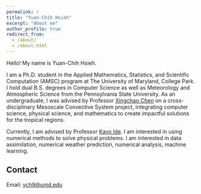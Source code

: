 ```yaml
---
permalink: /
title: "Yuan-Chih Hsieh"
excerpt: "About me"
author_profile: true
redirect_from: 
  - /about/
  - /about.html
---
```


Hello! My name is Yuan-Chih Hsieh.

I am a Ph.D. student in the Applied Mathematics, Statistics, and Scientific Computation (AMSC) program at The University of Maryland, College Park. I hold dual B.S. degrees in Computer Science as well as Meteorology and Atmospheric Science from the Pennsylvania State University. As an undergraduate, I was advised by Professor [Xingchao Chen](http://www.met.psu.edu/people/xzc55)  on a cross-disciplinary Mesoscale Convective System project, integrating computer science, physical science, and mathematics to create impactful solutions for the tropical regions. 

Currently, I am advised by Professor [Kayo Ide](https://www2.atmos.umd.edu/~ide/). I am interested in using numerical methods to solve physical problems. I am interested in data assimilation, numerical weather prediction, numerical analysis, machine learning.


Contact
------
Email: ych9@umd.edu
